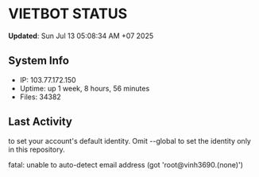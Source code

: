 # VIETBOT STATUS
**Updated**: Sun Jul 13 05:08:34 AM +07 2025

## System Info
- IP: 103.77.172.150
- Uptime: up 1 week, 8 hours, 56 minutes
- Files: 34382

## Last Activity

to set your account's default identity.
Omit --global to set the identity only in this repository.

fatal: unable to auto-detect email address (got 'root@vinh3690.(none)')
